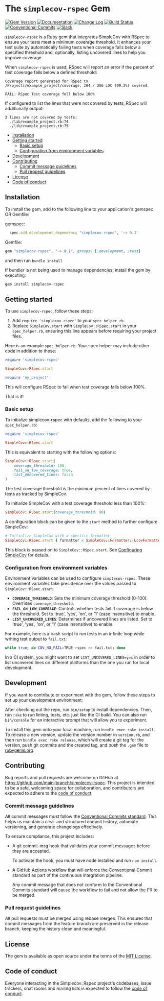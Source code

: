 # The `simplecov-rspec` Gem

[![Gem Version](https://badge.fury.io/rb/simplecov-rspec.svg)](https://badge.fury.io/rb/simplecov-rspec)
[![Documentation](https://img.shields.io/badge/Documentation-Latest-green)](https://rubydoc.info/gems/simplecov-rspec/)
[![Change Log](https://img.shields.io/badge/CHANGELOG-Latest-green)](https://rubydoc.info/gems/simplecov-rspec/file/CHANGELOG.md)
[![Build Status](https://github.com/main-branch/simplecov-rspec/actions/workflows/continuous_integration.yml/badge.svg)](https://github.com/main-branch/simplecov-rspec/actions/workflows/continuous_integration.yml)
[![Conventional
Commits](https://img.shields.io/badge/Conventional%20Commits-1.0.0-%23FE5196?logo=conventionalcommits&logoColor=white)](https://conventionalcommits.org)
[![Slack](https://img.shields.io/badge/slack-main--branch/simplecov--rspec-yellow.svg?logo=slack)](https://main-branch.slack.com/archives/C07MCM9J72B)

`simplecov-rspec` is a Ruby gem that integrates SimpleCov with RSpec to ensure your
tests meet a minimum coverage threshold. It enhances your test suite by automatically
failing tests when coverage falls below a specified threshold and, optionally,
listing uncovered lines to help you improve coverage.

When `simplecov-rspec` is used, RSpec will report an error if the percent of test
coverage falls below a defined threshold:

```text
Coverage report generated for RSpec to /Projects/example_project/coverage. 284 / 286 LOC (99.3%) covered.

FAIL: RSpec Test coverage fell below 100%
```

If configured to list the lines that were not covered by tests, RSpec will additionally output:

```text
2 lines are not covered by tests:
  ./lib/example_project.rb:74
  ./lib/example_project.rb:75
```

* [Installation](#installation)
* [Getting started](#getting-started)
    * [Basic setup](#basic-setup)
    * [Configuration from environment variables](#configuration-from-environment-variables)
* [Development](#development)
* [Contributing](#contributing)
    * [Commit message guidelines](#commit-message-guidelines)
    * [Pull request guidelines](#pull-request-guidelines)
* [License](#license)
* [Code of conduct](#code-of-conduct)

## Installation

To install the gem, add to the following line to your application's gemspec OR Gemfile:

gemspec:

```ruby
  spec.add_development_dependency "simplecov-rspec", '~> 0.1'
```

Gemfile:

```ruby
gem "simplecov-rspec", "~> 0.1", groups: [:development, :test]
```

and then run `bundle install`

If bundler is not being used to manage dependencies, install the gem by executing:

```bash
gem install simplecov-rspec
```

## Getting started

To use `simplecov-rspec`, follow these steps:

1. Add `require 'simplecov-rspec'` to your `spec_helper.rb`.
2. Replace `SimpleCov.start` with `SimpleCov::RSpec.start` in your `spec_helper.rb`,
   ensuring this line appears before requiring your project files.

Here is an example `spec_helper.rb`. Your spec helper may include
other code in addition to these:

```ruby
require 'simplecov-rspec'

SimpleCov::RSpec.start

require 'my_project'
```

This will configure RSpec to fail when test coverage falls below 100%.

That is it!

### Basic setup

To initialize simplecov-rspec with defaults, add the following to your `spec_helper.rb`:

```ruby
require 'simplecov-rspec'

SimpleCov::RSpec.start
```

This is equivalent to starting with the following options:

```ruby
SimpleCov::RSpec.start(
    coverage_threshold: 100,
    fail_on_low_coverage: true,
    list_uncovered_lines: false
)
```

The test coverage threshold is the minimum percent of lines covered by tests as
tracked by SimpleCov.

To initialize SimpleCov with a test coverage threshold less than 100%:

```ruby
SimpleCov::RSpec.start(coverage_threshold: 90)
```

A configuration block can be given to the `start` method to further configure
SimpleCov:

```ruby
# Initialize SimpleCov with a specific formatter
SimpleCov::RSpec.start { formatter = SimpleCov::Formatter::LcovFormatter }
```

This block is passed on to `SimpleCov::RSpec.start`. See [Configuring
SimpleCov](https://github.com/simplecov-ruby/simplecov?tab=readme-ov-file#configuring-simplecov)
for details.

### Configuration from environment variables

Environment variables can be used to configure `simplecov-rspec`. These environment
variables take presidence over the values passed to `SimpleCov::RSpec.start`.

* **`COVERAGE_THRESHOLD`**: Sets the minimum coverage threshold (0-100). Overrides
  `coverage_threshold`.
* **`FAIL_ON_LOW_COVERAGE`**: Controls whether tests fail if coverage is below the threshold.
  Set to 'true', 'yes', 'on', or '1' (case insensitive) to enable.
* **`LIST_UNCOVERED_LINES`**: Determines if uncovered lines are listed. Set to 'true',
  'yes', 'on', or '1' (case insensitive) to enable.

For example, here is a bash script to run tests in an infinite loop while writing
test output to `fail.txt`:

```bash
while true; do COV_NO_FAIL=TRUE rspec >> fail.txt; done
```

In a CI system, you might want to set `LIST_UNCOVERED_LINES=yes` in order to list
uncovered lines on different platforms than the one you run for local development.

## Development

If you want to contribute or experiment with the gem, follow these steps to set up
your development environment:

After checking out the repo, run `bin/setup` to install dependencies. Then, run `rake`
to run linting, tests, etc. just like the CI build. You can also run `bin/console` for an interactive prompt that
will allow you to experiment.

To install this gem onto your local machine, run `bundle exec rake install`. To
release a new version, update the version number in `version.rb`, and then run
`bundle exec rake release`, which will create a git tag for the version, push git
commits and the created tag, and push the `.gem` file to
[rubygems.org](https://rubygems.org).

## Contributing

Bug reports and pull requests are welcome on GitHub at
https://github.com/main-branch/simplecov-rspec. This project is intended to be a safe,
welcoming space for collaboration, and contributors are expected to adhere to the
[code of
conduct](https://github.com/main-branch/simplecov-rspec/blob/main/CODE_OF_CONDUCT.md).

### Commit message guidelines

All commit messages must follow the [Conventional Commits
standard](https://www.conventionalcommits.org/en/v1.0.0/). This helps us maintain a
clear and structured commit history, automate versioning, and generate changelogs
effectively.

To ensure compliance, this project includes:

* A git commit-msg hook that validates your commit messages before they are accepted.

  To activate the hook, you must have node installed and run `npm install`.

* A GitHub Actions workflow that will enforce the Conventional Commit standard as
  part of the continuous integration pipeline.

  Any commit message that does not conform to the Conventional Commits standard will
  cause the workflow to fail and not allow the PR to be merged.

### Pull request guidelines

All pull requests must be merged using rebase merges. This ensures that commit
messages from the feature branch are preserved in the release branch, keeping the
history clean and meaningful.

## License

The gem is available as open source under the terms of the [MIT
License](https://opensource.org/licenses/MIT).

## Code of conduct

Everyone interacting in the Simplecov::Rspec project's codebases, issue trackers,
chat rooms and mailing lists is expected to follow the [code of
conduct](https://github.com/main-branch/simplecov-rspec/blob/main/CODE_OF_CONDUCT.md).

